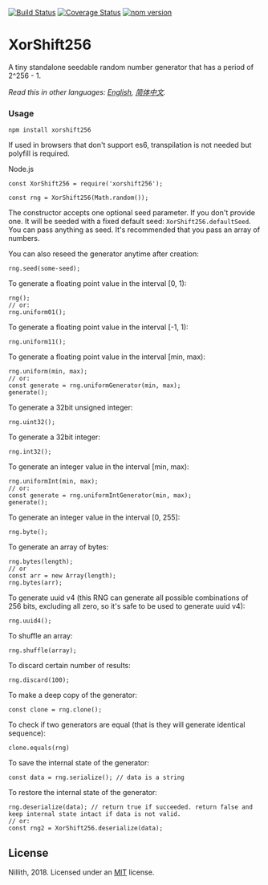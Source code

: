 [![Build Status](https://travis-ci.org/nillith/xorshift256.svg?branch=master)](https://travis-ci.org/nillith/xorshift256)
[![Coverage Status](https://coveralls.io/repos/github/nillith/xorshift256/badge.svg?branch=master&service=github)](https://coveralls.io/github/nillith/xorshift256?branch=master)
[![npm version](https://badge.fury.io/js/xorshift256.svg)](https://badge.fury.io/js/xorshift256)

# XorShift256
A tiny standalone seedable random number generator that has a period of 2^256 - 1.

*Read this in other languages: [English](README.md), [简体中文](README.zh-cn.md).*

### Usage

    npm install xorshift256

If used in browsers that don't support es6, transpilation is not needed but polyfill is required.

Node.js

    const XorShift256 = require('xorshift256');

    const rng = XorShift256(Math.random());

The constructor accepts one optional seed parameter. If you don't provide one. It will be seeded with a fixed default seed:  `XorShift256.defaultSeed`. You can pass anything as seed. It's recommended that you pass an array of numbers.

You can also reseed the generator anytime after creation:

    rng.seed(some-seed);

To generate a floating point value in the interval [0, 1):

    rng();
    // or:
    rng.uniform01();

To generate a floating point value in the interval [-1, 1):

    rng.uniform11();

To generate a floating point value in the interval [min, max):

    rng.uniform(min, max);
    // or:
    const generate = rng.uniformGenerator(min, max);
    generate();

To generate a 32bit unsigned integer:

    rng.uint32();

To generate a 32bit integer:

    rng.int32();

To generate an integer value in the interval [min, max):

    rng.uniformInt(min, max);
    // or:
    const generate = rng.uniformIntGenerator(min, max);
    generate();

To generate an integer value in the interval [0, 255]:

    rng.byte();

To generate an array of bytes:

    rng.bytes(length);
    // or
    const arr = new Array(length);
    rng.bytes(arr);

To generate uuid v4 (this RNG can generate all possible combinations of 256 bits, excluding all zero, so it's safe to be used to generate uuid v4):

    rng.uuid4();

To shuffle an array:

    rng.shuffle(array);

To discard certain number of results:

    rng.discard(100);

To make a deep copy of the generator:

    const clone = rng.clone();

To check if two generators are equal (that is they will generate identical sequence):

    clone.equals(rng)

To save the internal state of the generator:

    const data = rng.serialize(); // data is a string

To restore the internal state of the generator:

    rng.deserialize(data); // return true if succeeded. return false and keep internal state intact if data is not valid.
    // or:
    const rng2 = XorShift256.deserialize(data);


## License

Nillith, 2018. Licensed under an [MIT](LICENSE.txt) license.
